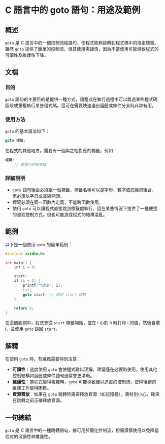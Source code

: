 <!--
Meta Description: # C 語言中的 goto 語句：用途及範例 ## 概述 `goto` 是 C 語言中的一個控制流程語句，使程式能夠跳轉到程式碼中的指定標籤。雖然 `goto` 提供了簡單的控制流，但其使用需謹慎，因為不當使用可能導致程式的可讀性及維護性下降。 ## 文檔 ### 目的 `goto` 語句的主要目的...
Meta Keywords: goto, start, int, 語言中的, 用途及範例
-->

# C 語言中的 goto 語句：用途及範例

## 概述
`goto` 是 C 語言中的一個控制流程語句，使程式能夠跳轉到程式碼中的指定標籤。雖然 `goto` 提供了簡單的控制流，但其使用需謹慎，因為不當使用可能導致程式的可讀性及維護性下降。

## 文檔
### 目的
`goto` 語句的主要目的是提供一種方式，讓程式在執行過程中可以跳過某些程式碼區段或重複執行某些程式碼。這可在需要快速退出迴圈或條件分支時非常有用。

### 使用方法
`goto` 的基本語法如下：
```c
goto 標籤;
```
在程式的其他地方，需要有一個與之相對應的標籤，例如：
```c
標籤:
    // 要執行的程式碼
```

### 詳細說明
- `goto` 語句後面必須跟一個標籤，標籤名稱可以是字母、數字或底線的組合，但必須以字母或底線開頭。
- 標籤必須在同一函數內定義，不能跨函數使用。
- 使用 `goto` 可以讓程式直接跳到標籤處執行，這在某些情況下提供了一種便捷的流程控制方式，但也可能造成程式的結構混亂。

## 範例
以下是一個使用 `goto` 的簡單範例：
```c
#include <stdio.h>

int main() {
    int i = 0;

    start:
    if (i < 5) {
        printf("%d\n", i);
        i++;
        goto start; // 跳回 start 標籤
    }

    return 0;
}
```
在這個範例中，程式會從 `start` 標籤開始，並在 i 小於 5 時打印 i 的值，然後自增 i，並使用 `goto` 跳回 `start`。

## 解釋
在使用 `goto` 時，有幾點需要特別注意：
- **可讀性**：過度使用 `goto` 會使程式難以理解，建議僅在必要時使用。使用其他控制結構如迴圈或條件語句通常會更清晰。
- **維護性**：當程式變得複雜時，`goto` 可能導致難以追蹤的控制流，使得後續的維護工作變得困難。
- **資源釋放**：如果在 `goto` 跳轉時需要釋放資源（如記憶體），需特別小心，確保在跳轉之前正確釋放資源。

## 一句總結
`goto` 是 C 語言中的一種跳轉語句，雖可用於簡化控制流，但需謹慎使用以免降低程式的可讀性和維護性。